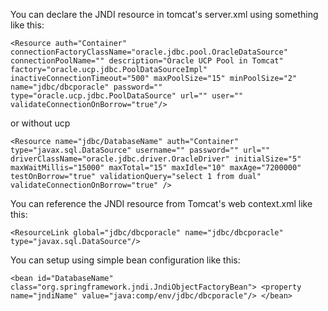 You can declare the JNDI resource in tomcat's server.xml using something like this:

`
<Resource auth="Container" connectionFactoryClassName="oracle.jdbc.pool.OracleDataSource" connectionPoolName="" description="Oracle UCP Pool in Tomcat" factory="oracle.ucp.jdbc.PoolDataSourceImpl" inactiveConnectionTimeout="500" maxPoolSize="15" minPoolSize="2" name="jdbc/dbcporacle" password="" type="oracle.ucp.jdbc.PoolDataSource" url="" user="" validateConnectionOnBorrow="true"/>
`

or without ucp

`
 <Resource name="jdbc/DatabaseName"
              auth="Container"
              type="javax.sql.DataSource"
              username=""
              password=""
              url=""
              driverClassName="oracle.jdbc.driver.OracleDriver"
              initialSize="5"
              maxWaitMillis="15000"
              maxTotal="15"
              maxIdle="10"
              maxAge="7200000"
              testOnBorrow="true"
              validationQuery="select 1 from dual"
              validateConnectionOnBorrow="true"
              />
`

You can reference the JNDI resource from Tomcat's web context.xml like this:

`
 <ResourceLink global="jdbc/dbcporacle" name="jdbc/dbcporacle" type="javax.sql.DataSource"/>
`

You can setup using simple bean configuration like this:

`
<bean id="DatabaseName" class="org.springframework.jndi.JndiObjectFactoryBean">
    <property name="jndiName" value="java:comp/env/jdbc/dbcporacle"/>
</bean>
`
